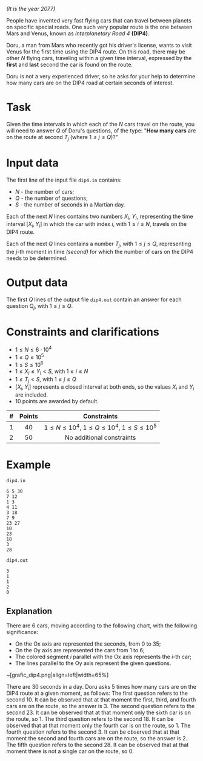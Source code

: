 *(It is the year 2077)*

People have invented very fast flying cars that can travel between planets on specific special roads. One such very popular route is the one between Mars and Venus, known as *Interplanetary Road 4* **(DIP4)**.

Doru, a man from Mars who recently got his driver's license, wants to visit Venus for the first time using the DIP4 route. On this road, there may be other $N$ flying cars, traveling within a given time interval, expressed by the **first** and **last** second the car is found on the route.

Doru is not a very experienced driver, so he asks for your help to determine how many cars are on the DIP4 road at certain seconds of interest.

# Task

Given the time intervals in which each of the $N$ cars travel on the route, you will need to answer $Q$ of Doru's questions, of the type:
"**How many cars** are on the route at second $T_j$ (where $1 \le j \le Q$)?"

# Input data

The first line of the input file `dip4.in` contains:
* $N$ - the number of cars;
* $Q$ - the number of questions;
* $S$ - the number of seconds in a Martian day.

Each of the next $N$ lines contains two numbers $X_i$, $Y_i$, representing the time interval $[X_i, Y_i]$ in which the car with index $i$, with $1 \le i \le N$, travels on the DIP4 route.

Each of the next $Q$ lines contains a number $T_j$, with $1 \le j \le Q$, representing the $j$-th moment in time *(second)* for which the number of cars on the DIP4 needs to be determined.

# Output data

The first $Q$ lines of the output file `dip4.out` contain an answer for each question $Q_j$, with $1 \le j \le Q$.

# Constraints and clarifications

* $1 \le N \le 6 \cdot 10^4$
* $1 \le Q \le 10^5$
* $1 \le S \le 10^6$
* $1 \le X_i \le Y_i < S$, with $1 \le i \le N$
* $1 \le T_j < S$, with $1 \le j \le Q$
* $[X_i, Y_i]$ represents a closed interval at both ends, so the values $X_i$ and $Y_i$ are included.
* 10 points are awarded by default.

| # | Points |                         Constraints                         |
|:-:|:-------:|:----------------------------------------------------------:|
| 1 |    40   | $1 \le N \le 10^4$, $1 \le Q \le 10^4$, $1 \le S \le 10^5$ |
| 2 |    50   |                    No additional constraints                |

# Example

`dip4.in`
```
6 5 30
7 12
1 3
4 11
3 18
7 9
23 27
10
23
18
3
28
```

`dip4.out`
```
3
1
1
2
0
```

## Explanation

There are $6$ cars, moving according to the following chart, with the following significance:
* On the Ox axis are represented the seconds, from $0$ to $35$;
* On the Oy axis are represented the cars from $1$ to $6$;
* The colored segment $i$ parallel with the Ox axis represents the $i$-th car;
* The lines parallel to the Oy axis represent the given questions.

~[grafic_dip4.png|align=left|width=65%]

There are $30$ seconds in a day. Doru asks $5$ times how many cars are on the DIP4 route at a given moment, as follows:
The first question refers to the second $10$. It can be observed that at that moment the first, third, and fourth cars are on the route, so the answer is $3$.
The second question refers to the second $23$. It can be observed that at that moment only the sixth car is on the route, so $1$.
The third question refers to the second $18$. It can be observed that at that moment only the fourth car is on the route, so $1$.
The fourth question refers to the second $3$. It can be observed that at that moment the second and fourth cars are on the route, so the answer is $2$.
The fifth question refers to the second $28$. It can be observed that at that moment there is not a single car on the route, so $0$.